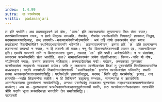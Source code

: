 ```yaml
---
index:  1.4.99
sutra:  लः परस्मैपदम्
vritti:  padamanjari
---
```


	ल इति षष्ठीति। अथ प्रथमाबहुवचने को दोषः, `आमः` इति लावस्थायामेव लुप्यमानस्य लिटः संज्ञा स्यात्। ततश्चेक्षामित्यत्राम्न स्याद्, न ह्यतो लिट्परः सम्भवति, शेषादेव, शेषादेव परस्मैपदमिति नियमात्? ज्ञापकात् सिद्धम्, यदयमाम्प्रत्ययवदित्याह, तज् ज्ञापयति--भवत्यात्मनेपदिभ्योऽप्यामिति। अयं तर्हि दोषो लकारस्यैव संज्ञा स्यान्न तदादेशानां तिबादीनामिति? स्थानिवद्भावात्तेषामपि भविष्यति। `तङानावात्मनेपदम्` इत्यत्र तर्हि `ल` इति प्रथमान्तस्य तङानाभ्यां सम्बन्धो न स्यात्, न हि तङानौ लौ भवतः। ननु चैवं विज्ञास्यतेतङानभावी लकार एव, तङानावित्यक्त इति। एवमपि गत्यन्तरे सति न क्लिष्टकल्पना युक्ता, तस्मात् `लः` इति षष्ठी। आदेशापेक्षेति। न च संज्ञापेक्षा, लकारस्य परस्मैपदमिति संज्ञा भवतीति, कुतः? सामानाधिकरण्येन प्रायेण संज्ञाविधानात्। किञ्च--जसि यो दोषः, सोऽस्मिन्नपि स्यात्; उभयत्र लकारस्य संज्ञित्वात्। तस्मादादेशापेक्षा षष्ठी। यद्येवम्, अनवकाशा पुरुषसंज्ञा परस्मैपदसंज्ञां शतृक्वसोः सावकाशां बाधेत। जसि तु लकारस्य परस्मैपदसंज्ञा तिङां तु पुरुषसंज्ञेति भिन्नविषयत्वान्नास्ति बाधप्रसङ्गः। यद्यपि जस्पक्षेऽपि तिबादीनामादेशानामपि `स्थानिवदादेशः` इत्यनेन परस्मैपदसंज्ञा भविष्यति; तथापि तस्या अनाकडारीयत्वात्समावेशसिद्धिः। षष्ठीपक्षेऽपि ज्ञापकात्सिद्धम्, यदयम् `सिचि वृद्धिः परस्मैपदेषु` इत्याह, तज् ज्ञापयति--भवति तिङामप्येषा संज्ञेति। न हि सिज्विषये शतृक्वसू सम्भवतः, सामान्यापेक्षं च ज्ञापकमिति आत्मनेपदसंज्ञया पुरुषसंज्ञानां समावेशसिद्धिः, अन्यथा परस्मेपदेषु सावकाशाः पुरुषसंज्ञाः तङ्क्ष्वनवकाशयात्मनेपदसंज्ञया बाध्येरन्। अथ वा--पुरुषसंज्ञायां परस्मैपदात्मनेपदग्रहणानुवृत्तेरयमर्थो भवति, लटः परस्मैपदात्मनेपदसंज्ञकाः सतस्त्रीणि त्रीणि पदानि भूत्वा प्रथमादिसंज्ञा भवन्तीति तेन समावेशसिद्धिः।।
	पदमञ्जरी
